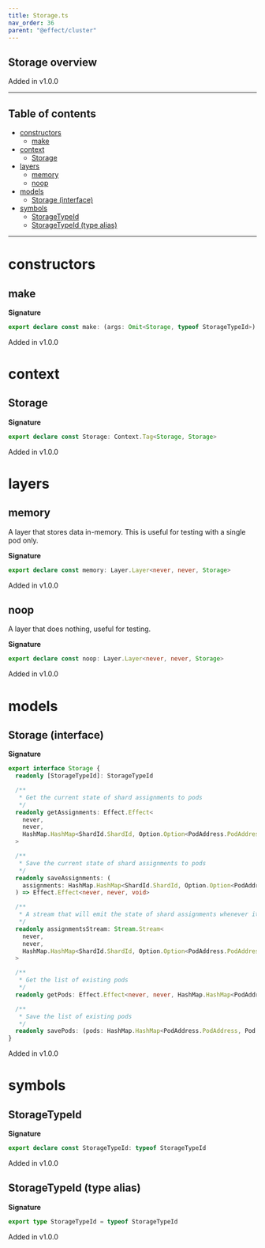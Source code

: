 ```yaml
---
title: Storage.ts
nav_order: 36
parent: "@effect/cluster"
---
```


## Storage overview

Added in v1.0.0

---

<h2 class="text-delta">Table of contents</h2>

- [constructors](#constructors)
  - [make](#make)
- [context](#context)
  - [Storage](#storage)
- [layers](#layers)
  - [memory](#memory)
  - [noop](#noop)
- [models](#models)
  - [Storage (interface)](#storage-interface)
- [symbols](#symbols)
  - [StorageTypeId](#storagetypeid)
  - [StorageTypeId (type alias)](#storagetypeid-type-alias)

---

# constructors

## make

**Signature**

```ts
export declare const make: (args: Omit<Storage, typeof StorageTypeId>) => Storage
```

Added in v1.0.0

# context

## Storage

**Signature**

```ts
export declare const Storage: Context.Tag<Storage, Storage>
```

Added in v1.0.0

# layers

## memory

A layer that stores data in-memory.
This is useful for testing with a single pod only.

**Signature**

```ts
export declare const memory: Layer.Layer<never, never, Storage>
```

Added in v1.0.0

## noop

A layer that does nothing, useful for testing.

**Signature**

```ts
export declare const noop: Layer.Layer<never, never, Storage>
```

Added in v1.0.0

# models

## Storage (interface)

**Signature**

```ts
export interface Storage {
  readonly [StorageTypeId]: StorageTypeId

  /**
   * Get the current state of shard assignments to pods
   */
  readonly getAssignments: Effect.Effect<
    never,
    never,
    HashMap.HashMap<ShardId.ShardId, Option.Option<PodAddress.PodAddress>>
  >

  /**
   * Save the current state of shard assignments to pods
   */
  readonly saveAssignments: (
    assignments: HashMap.HashMap<ShardId.ShardId, Option.Option<PodAddress.PodAddress>>
  ) => Effect.Effect<never, never, void>

  /**
   * A stream that will emit the state of shard assignments whenever it changes
   */
  readonly assignmentsStream: Stream.Stream<
    never,
    never,
    HashMap.HashMap<ShardId.ShardId, Option.Option<PodAddress.PodAddress>>
  >

  /**
   * Get the list of existing pods
   */
  readonly getPods: Effect.Effect<never, never, HashMap.HashMap<PodAddress.PodAddress, Pod.Pod>>

  /**
   * Save the list of existing pods
   */
  readonly savePods: (pods: HashMap.HashMap<PodAddress.PodAddress, Pod.Pod>) => Effect.Effect<never, never, void>
}
```

Added in v1.0.0

# symbols

## StorageTypeId

**Signature**

```ts
export declare const StorageTypeId: typeof StorageTypeId
```

Added in v1.0.0

## StorageTypeId (type alias)

**Signature**

```ts
export type StorageTypeId = typeof StorageTypeId
```

Added in v1.0.0
